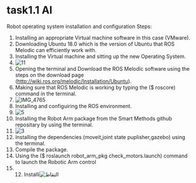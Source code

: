 # task1.1 AI
Robot operating system installation and configuration
Steps:
1. Installing an appropriate Virtual machine software in this case (VMware).
2. Downloading Ubuntu 18.0 which is the version of Ubuntu that ROS Melodic can efficiently work with.
3. Installing the Virtual machine and sitting up the new Operating System.
4. ![11](https://user-images.githubusercontent.com/76397219/126935817-e3a2687a-6954-4b7d-98b6-5bef5cde3b8a.JPG)
5. Opening the terminal and Download the ROS Melodic software using the steps on the download page (http://wiki.ros.org/melodic/Installation/Ubuntu).
6. Making sure that ROS Melodic is working by typing the ($ roscore) command in the terminal.
7. ![IMG_4765](https://user-images.githubusercontent.com/76397219/126936650-026accb9-de16-46d7-8487-a2678ec8bc21.JPG)
8. Installing and configuiring the ROS environment.
9. ![5](https://user-images.githubusercontent.com/76397219/126937323-20e30264-1cbb-4fb3-ad1b-a55afb7c9c89.JPG)
10. Installing the Robot Arm package from the Smart Methods github repositary by using the terminal.
11. ![3](https://user-images.githubusercontent.com/76397219/126936851-b4d17b3a-0cad-425b-af65-004103c6e3f4.JPG)
12.  Installing the dependencies (moveit,joint state puplisher,gazebo) using the terminal.
13.  Compile the package.
14. Using the ($ roslaunch robot_arm_pkg check_motors.launch) command to launch the Robotic Arm control
15. 12. Installi![التقاط](https://user-images.githubusercontent.com/76397219/126937442-98fc590f-73cc-40ff-9822-035233c991d3.JPG)
